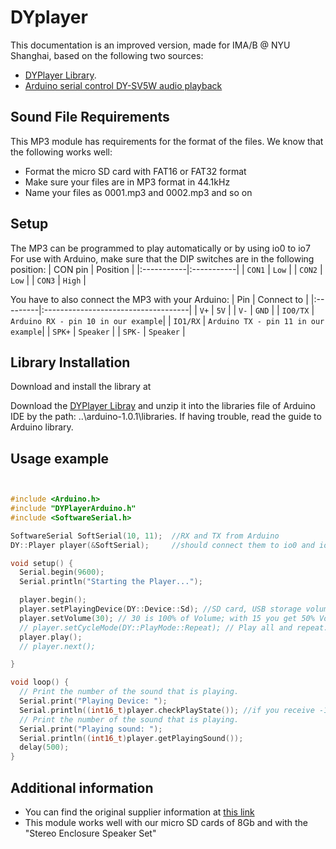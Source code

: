 # DYplayer
This documentation is an improved version, made for IMA/B @ NYU Shanghai, based on the following two sources:
- [DYPlayer Library](https://github.com/SnijderC/dyplayer).
- [Arduino serial control DY-SV5W audio playback](https://www.programmersought.com/article/94405345077/)

## Sound File Requirements
This MP3 module has requirements for the format of the files. We know that the following works well:
- Format the micro SD card with FAT16 or FAT32 format
- Make sure your files are in MP3 format in 44.1kHz
- Name your files as 0001.mp3 and 0002.mp3 and so on

## Setup
The MP3 can be programmed to play automatically or by using io0 to io7
For use with Arduino, make sure that the DIP switches are in the following position:
| CON pin    | Position   |
|:-----------|:-----------|
| `CON1`     | `Low`      |
| `CON2`     | `Low`      |
| `CON3`     | `High`     |

You have to also connect the MP3 with your Arduino:
| Pin      | Connect to                          |
|:---------|:------------------------------------|
| `V+`     | `5V`                                |
| `V-`     | `GND`                               |
| `IO0/TX` | `Arduino RX - pin 10 in our example`|
| `IO1/RX` | `Arduino TX - pin 11 in our example`|
| `SPK+`   | `Speaker`                           |
| `SPK-`   | `Speaker`                           |

## Library Installation
Download and install the library at

Download the [DYPlayer Libray](https://github.com/SnijderC/dyplayer/archive/master.zip) and unzip it into the libraries file of Arduino IDE by the path: ..\arduino-1.0.1\libraries. If having trouble, read the guide to Arduino library.

## Usage example
```cpp


#include <Arduino.h>
#include "DYPlayerArduino.h"
#include <SoftwareSerial.h>

SoftwareSerial SoftSerial(10, 11);  //RX and TX from Arduino
DY::Player player(&SoftSerial);     //should connect them to io0 and io1

void setup() {
  Serial.begin(9600);
  Serial.println("Starting the Player...");

  player.begin();
  player.setPlayingDevice(DY::Device::Sd); //SD card, USB storage volume is
  player.setVolume(30); // 30 is 100% of Volume; with 15 you get 50% Volume
  // player.setCycleMode(DY::PlayMode::Repeat); // Play all and repeat.
  player.play();
  // player.next();

}

void loop() {
  // Print the number of the sound that is playing.
  Serial.print("Playing Device: ");
  Serial.println((int16_t)player.checkPlayState()); //if you receive -1, it's fail
  // Print the number of the sound that is playing.
  Serial.print("Playing sound: ");
  Serial.println((int16_t)player.getPlayingSound());
  delay(500);
}
```

## Additional information
* You can find the original supplier information at [this link](https://detail.tmall.com/item.htm?spm=a230r.1.14.19.29901a2aDiFbEI&id=586292221116&ns=1&abbucket=14)
* This module works well with our micro SD cards of 8Gb and with the "Stereo Enclosure Speaker Set"
